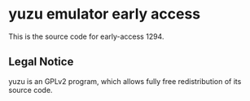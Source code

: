 yuzu emulator early access
=============

This is the source code for early-access 1294.

## Legal Notice

yuzu is an GPLv2 program, which allows fully free redistribution of its source code.